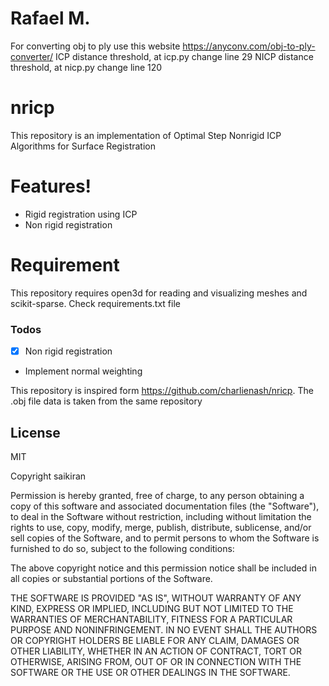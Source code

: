 # Rafael M.
For converting obj to ply use this website https://anyconv.com/obj-to-ply-converter/
ICP  distance threshold, at icp.py change line 29
NICP distance threshold, at nicp.py change line 120


# nricp

This repository is an implementation of  Optimal Step Nonrigid ICP Algorithms for Surface Registration


# Features!

  - Rigid registration using ICP
  - Non rigid registration


# Requirement
This repository requires open3d for reading and visualizing meshes and scikit-sparse. Check requirements.txt file

### Todos
 - [x] Non rigid registration
 - Implement normal weighting


This repository is inspired form https://github.com/charlienash/nricp. The .obj file data is taken from the same repository


License
----

MIT

Copyright saikiran

Permission is hereby granted, free of charge, to any person obtaining a copy of this software and associated documentation files (the "Software"), to deal in the Software without restriction, including without limitation the rights to use, copy, modify, merge, publish, distribute, sublicense, and/or sell copies of the Software, and to permit persons to whom the Software is furnished to do so, subject to the following conditions:

The above copyright notice and this permission notice shall be included in all copies or substantial portions of the Software.

THE SOFTWARE IS PROVIDED "AS IS", WITHOUT WARRANTY OF ANY KIND, EXPRESS OR IMPLIED, INCLUDING BUT NOT LIMITED TO THE WARRANTIES OF MERCHANTABILITY, FITNESS FOR A PARTICULAR PURPOSE AND NONINFRINGEMENT. IN NO EVENT SHALL THE AUTHORS OR COPYRIGHT HOLDERS BE LIABLE FOR ANY CLAIM, DAMAGES OR OTHER LIABILITY, WHETHER IN AN ACTION OF CONTRACT, TORT OR OTHERWISE, ARISING FROM, OUT OF OR IN CONNECTION WITH THE SOFTWARE OR THE USE OR OTHER DEALINGS IN THE SOFTWARE.

